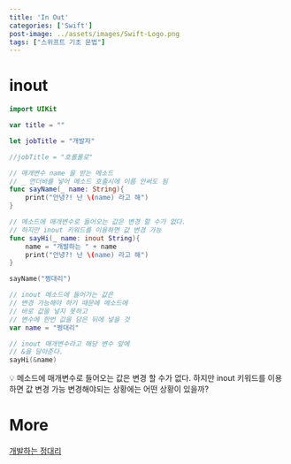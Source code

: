 ```yaml
---
title: 'In Out'
categories: ['Swift']
post-image: ../assets/images/Swift-Logo.png
tags: ["스위프트 기초 문법"]
---
```


# inout

```swift
import UIKit

var title = ""

let jobTitle = "개발자"

//jobTitle = "호롤롤로"

// 매개변수 name 을 받는 메소드
// _ 언더바를 넣어 메소드 호출시에 이름 안써도 됨
func sayName(_ name: String){
    print("안녕?! 난 \(name) 라고 해")
}

// 메소드에 매개변수로 들어오는 값은 변경 할 수가 없다.
// 하지만 inout 키워드를 이용하면 값 변경 가능
func sayHi(_ name: inout String){
    name = "개발하는 " + name
    print("안녕?! 난 \(name) 라고 해")
}

sayName("쩡대리")

// inout 메소드에 들어가는 값은
// 변경 가능해야 하기 때문에 메소드에
// 바로 값을 넣지 못하고
// 변수에 한번 값을 담은 뒤에 넣을 것
var name = "쩡대리"

// inout 매개변수라고 해당 변수 앞에
// &을 달아준다.
sayHi(&name)
```

💡
메소드에 매개변수로 들어오는 값은 변경 할 수가 없다.
하지만 inout 키워드를 이용하면 값 변경 가능
변경해야되는 상황에는 어떤 상황이 있을까?

# More

[개발하는 정대리](https://www.youtube.com/c/개발하는정대리/playlists])





